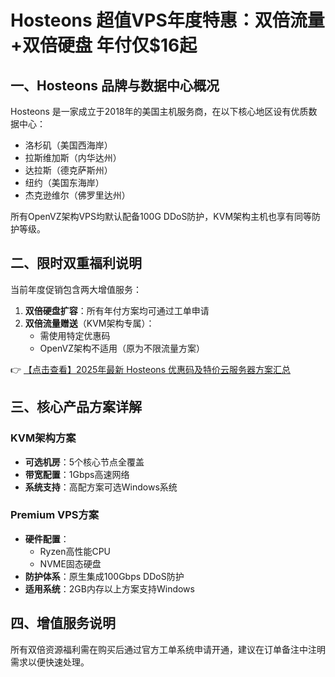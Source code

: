 # Hosteons 超值VPS年度特惠：双倍流量+双倍硬盘 年付仅$16起

## 一、Hosteons 品牌与数据中心概况
Hosteons 是一家成立于2018年的美国主机服务商，在以下核心地区设有优质数据中心：
- 洛杉矶（美国西海岸）
- 拉斯维加斯（内华达州）
- 达拉斯（德克萨斯州）
- 纽约（美国东海岸） 
- 杰克逊维尔（佛罗里达州）

所有OpenVZ架构VPS均默认配备100G DDoS防护，KVM架构主机也享有同等防护等级。

## 二、限时双重福利说明
当前年度促销包含两大增值服务：
1. **双倍硬盘扩容**：所有年付方案均可通过工单申请
2. **双倍流量赠送**（KVM架构专属）：
   - 需使用特定优惠码
   - OpenVZ架构不适用（原为不限流量方案）

👉 [【点击查看】2025年最新 Hosteons 优惠码及特价云服务器方案汇总](https://bit.ly/hosteons)

## 三、核心产品方案详解
### KVM架构方案
- **可选机房**：5个核心节点全覆盖
- **带宽配置**：1Gbps高速网络
- **系统支持**：高配方案可选Windows系统

### Premium VPS方案
- **硬件配置**：
  - Ryzen高性能CPU
  - NVME固态硬盘
- **防护体系**：原生集成100Gbps DDoS防护
- **适用系统**：2GB内存以上方案支持Windows

## 四、增值服务说明
所有双倍资源福利需在购买后通过官方工单系统申请开通，建议在订单备注中注明需求以便快速处理。